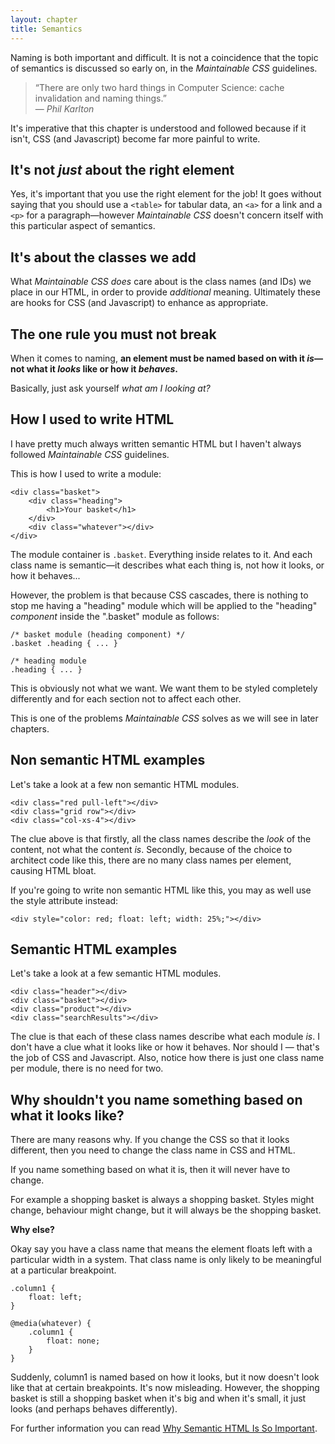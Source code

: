 ```yaml
---
layout: chapter
title: Semantics
---
```


Naming is both important and difficult. It is not a coincidence that the topic of semantics is discussed so early on, in the *Maintainable CSS* guidelines.

> &ldquo;There are only two hard things in Computer Science: cache invalidation and naming things.&rdquo;
<br>&mdash; <cite>Phil Karlton</cite>

It's imperative that this chapter is understood and followed because if it isn't, CSS (and Javascript) become far more painful to write.

## It's not *just* about the right element

Yes, it's important that you use the right element for the job! It goes without saying that you should use a `<table>` for tabular data, an `<a>` for a link and a `<p>` for a paragraph&mdash;however *Maintainable CSS* doesn't concern itself with this particular aspect of semantics.

## It's about the classes we add

What *Maintainable CSS* *does* care about is the class names (and IDs) we place in our HTML, in order to provide *additional* meaning. Ultimately these are hooks for CSS (and Javascript) to enhance as appropriate.

## The one rule you must not break

When it comes to naming, **an element must be named based on with it *is*&mdash;not what it *looks* like or how it *behaves*.**

Basically, just ask yourself *what am I looking at?*

## How I used to write HTML

I have pretty much always written semantic HTML but I haven't always followed *Maintainable CSS* guidelines.

This is how I used to write a module:

	<div class="basket">
		<div class="heading">
			<h1>Your basket</h1>
		</div>
		<div class="whatever"></div>
	</div>

The module container is `.basket`. Everything inside relates to it. And each class name is semantic&mdash;it describes what each thing is, not how it looks, or how it behaves...

However, the problem is that because CSS cascades, there is nothing to stop me having a "heading" module which will be applied to the "heading" *component* inside the ".basket" module as follows:

	/* basket module (heading component) */
	.basket .heading { ... }

	/* heading module
	.heading { ... }

This is obviously not what we want. We want them to be styled completely differently and for each section not to affect each other.

This is one of the problems *Maintainable CSS* solves as we will see in later chapters.

## Non semantic HTML examples

Let's take a look at a few non semantic HTML modules.

	<div class="red pull-left"></div>
	<div class="grid row"></div>
	<div class="col-xs-4"></div>

The clue above is that firstly, all the class names describe the *look* of the content, not what the content *is*. Secondly, because of the choice to architect code like this, there are no many class names per element, causing HTML bloat.

If you're going to write non semantic HTML like this, you may as well use the style attribute instead:

	<div style="color: red; float: left; width: 25%;"></div>

## Semantic HTML examples

Let's take a look at a few semantic HTML modules.

	<div class="header"></div>
	<div class="basket"></div>
	<div class="product"></div>
	<div class="searchResults"></div>

The clue is that each of these class names describe what each module *is*. I don't have a clue what it looks like or how it behaves. Nor should I &mdash; that's the job of CSS and Javascript. Also, notice how there is just one class name per module, there is no need for two.

## Why shouldn't you name something based on what it looks like?

There are many reasons why. If you change the CSS so that it looks different, then you need to change the class name in CSS and HTML.

If you name something based on what it is, then it will never have to change.

For example a shopping basket is always a shopping basket. Styles might change, behaviour might change, but it will always be the shopping basket.

**Why else?**

Okay say you have a class name that means the element floats left with a particular width in a system. That class name is only likely to be meaningful at a particular breakpoint.

	.column1 {
		float: left;
	}

	@media(whatever) {
		.column1 {
			float: none;
		}
	}

Suddenly, column1 is named based on how it looks, but it now doesn't look like that at certain breakpoints. It's now misleading. However, the shopping basket is still a shopping basket when it's big and when it's small, it just looks (and perhaps behaves differently).

For further information you can read [Why Semantic HTML Is So Important](http://adamsilver.io/articles/why-semantic-html-is-so-important/).
